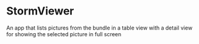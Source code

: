 # StormViewer
An app that lists pictures from the bundle in a table view with a detail view for showing the selected picture in full screen
